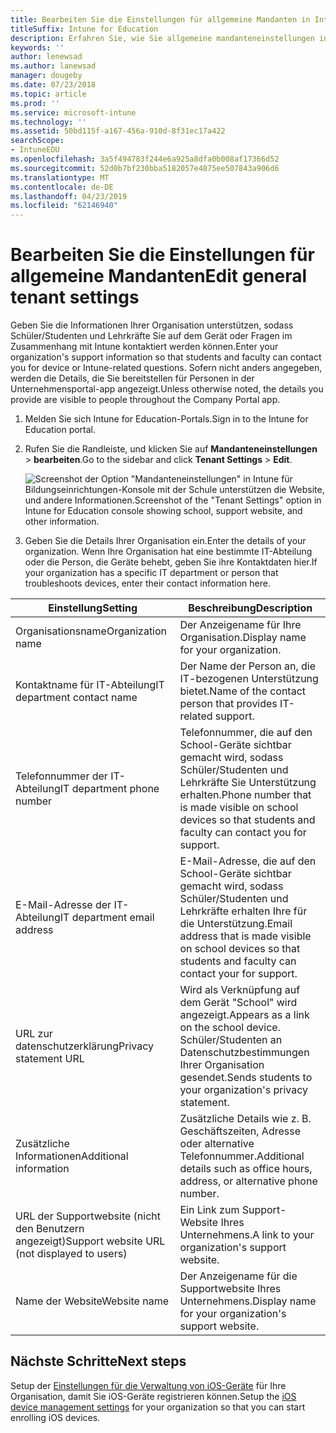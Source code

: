```yaml
---
title: Bearbeiten Sie die Einstellungen für allgemeine Mandanten in Intune for Education
titleSuffix: Intune for Education
description: Erfahren Sie, wie Sie allgemeine mandanteneinstellungen in Intune for Education verwalten.
keywords: ''
author: lenewsad
ms.author: lanewsad
manager: dougeby
ms.date: 07/23/2018
ms.topic: article
ms.prod: ''
ms.service: microsoft-intune
ms.technology: ''
ms.assetid: 50bd115f-a167-456a-910d-8f31ec17a422
searchScope:
- IntuneEDU
ms.openlocfilehash: 3a5f494783f244e6a925a8dfa0b008af17366d52
ms.sourcegitcommit: 52d0b7bf230bba5182057e4875ee507843a906d6
ms.translationtype: MT
ms.contentlocale: de-DE
ms.lasthandoff: 04/23/2019
ms.locfileid: "62146940"
---
```

# <a name="edit-general-tenant-settings"></a><span data-ttu-id="5a067-103">Bearbeiten Sie die Einstellungen für allgemeine Mandanten</span><span class="sxs-lookup"><span data-stu-id="5a067-103">Edit general tenant settings</span></span>
<span data-ttu-id="5a067-104">Geben Sie die Informationen Ihrer Organisation unterstützen, sodass Schüler/Studenten und Lehrkräfte Sie auf dem Gerät oder Fragen im Zusammenhang mit Intune kontaktiert werden können.</span><span class="sxs-lookup"><span data-stu-id="5a067-104">Enter your organization's support information so that students and faculty can contact you for device or Intune-related questions.</span></span> <span data-ttu-id="5a067-105">Sofern nicht anders angegeben, werden die Details, die Sie bereitstellen für Personen in der Unternehmensportal-app angezeigt.</span><span class="sxs-lookup"><span data-stu-id="5a067-105">Unless otherwise noted, the details you provide are visible to people throughout the Company Portal app.</span></span>

1. <span data-ttu-id="5a067-106">Melden Sie sich Intune for Education-Portals.</span><span class="sxs-lookup"><span data-stu-id="5a067-106">Sign in to the Intune for Education portal.</span></span> 
2. <span data-ttu-id="5a067-107">Rufen Sie die Randleiste, und klicken Sie auf **Mandanteneinstellungen** > **bearbeiten**.</span><span class="sxs-lookup"><span data-stu-id="5a067-107">Go to the sidebar and click **Tenant Settings** > **Edit**.</span></span>  

    ![<span data-ttu-id="5a067-108">Screenshot der Option "Mandanteneinstellungen" in Intune für Bildungseinrichtungen-Konsole mit der Schule unterstützen die Website, und andere Informationen.</span><span class="sxs-lookup"><span data-stu-id="5a067-108">Screenshot of the "Tenant Settings" option in Intune for Education console showing school, support website, and other information.</span></span> ](./media/tenant-001-settings-screen.png)  
3. <span data-ttu-id="5a067-109">Geben Sie die Details Ihrer Organisation ein.</span><span class="sxs-lookup"><span data-stu-id="5a067-109">Enter the details of your organization.</span></span> <span data-ttu-id="5a067-110">Wenn Ihre Organisation hat eine bestimmte IT-Abteilung oder die Person, die Geräte behebt, geben Sie ihre Kontaktdaten hier.</span><span class="sxs-lookup"><span data-stu-id="5a067-110">If your organization has a specific IT department or person that troubleshoots devices, enter their contact information here.</span></span>  

|<span data-ttu-id="5a067-111">Einstellung</span><span class="sxs-lookup"><span data-stu-id="5a067-111">Setting</span></span> |<span data-ttu-id="5a067-112">Beschreibung</span><span class="sxs-lookup"><span data-stu-id="5a067-112">Description</span></span>  |
|---------|---------|
|<span data-ttu-id="5a067-113">Organisationsname</span><span class="sxs-lookup"><span data-stu-id="5a067-113">Organization name</span></span>     |  <span data-ttu-id="5a067-114">Der Anzeigename für Ihre Organisation.</span><span class="sxs-lookup"><span data-stu-id="5a067-114">Display name for your organization.</span></span>|
|<span data-ttu-id="5a067-115">Kontaktname für IT-Abteilung</span><span class="sxs-lookup"><span data-stu-id="5a067-115">IT department contact name</span></span>    | <span data-ttu-id="5a067-116">Der Name der Person an, die IT-bezogenen Unterstützung bietet.</span><span class="sxs-lookup"><span data-stu-id="5a067-116">Name of the contact person that provides IT-related support.</span></span>        |         
|<span data-ttu-id="5a067-117">Telefonnummer der IT-Abteilung</span><span class="sxs-lookup"><span data-stu-id="5a067-117">IT department phone number</span></span>   | <span data-ttu-id="5a067-118">Telefonnummer, die auf den School-Geräte sichtbar gemacht wird, sodass Schüler/Studenten und Lehrkräfte Sie Unterstützung erhalten.</span><span class="sxs-lookup"><span data-stu-id="5a067-118">Phone number that is made visible on school devices so that students and faculty can contact you for support.</span></span>        |        
|<span data-ttu-id="5a067-119">E-Mail-Adresse der IT-Abteilung</span><span class="sxs-lookup"><span data-stu-id="5a067-119">IT department email address</span></span>     | <span data-ttu-id="5a067-120">E-Mail-Adresse, die auf den School-Geräte sichtbar gemacht wird, sodass Schüler/Studenten und Lehrkräfte erhalten Ihre für die Unterstützung.</span><span class="sxs-lookup"><span data-stu-id="5a067-120">Email address that is made visible on school devices so that students and faculty can contact your for support.</span></span>        |        
|<span data-ttu-id="5a067-121">URL zur datenschutzerklärung</span><span class="sxs-lookup"><span data-stu-id="5a067-121">Privacy statement URL</span></span>    |  <span data-ttu-id="5a067-122">Wird als Verknüpfung auf dem Gerät "School" wird angezeigt.</span><span class="sxs-lookup"><span data-stu-id="5a067-122">Appears as a link on the school device.</span></span> <span data-ttu-id="5a067-123">Schüler/Studenten an Datenschutzbestimmungen Ihrer Organisation gesendet.</span><span class="sxs-lookup"><span data-stu-id="5a067-123">Sends students to your organization's privacy statement.</span></span>       |        
|<span data-ttu-id="5a067-124">Zusätzliche Informationen</span><span class="sxs-lookup"><span data-stu-id="5a067-124">Additional information</span></span>     | <span data-ttu-id="5a067-125">Zusätzliche Details wie z. B. Geschäftszeiten, Adresse oder alternative Telefonnummer.</span><span class="sxs-lookup"><span data-stu-id="5a067-125">Additional details such as office hours, address, or alternative phone number.</span></span>        |   
|<span data-ttu-id="5a067-126">URL der Supportwebsite (nicht den Benutzern angezeigt)</span><span class="sxs-lookup"><span data-stu-id="5a067-126">Support website URL (not displayed to users)</span></span>| <span data-ttu-id="5a067-127">Ein Link zum Support-Website Ihres Unternehmens.</span><span class="sxs-lookup"><span data-stu-id="5a067-127">A link to your organization's support website.</span></span>        |       
|<span data-ttu-id="5a067-128">Name der Website</span><span class="sxs-lookup"><span data-stu-id="5a067-128">Website name</span></span> | <span data-ttu-id="5a067-129">Der Anzeigename für die Supportwebsite Ihres Unternehmens.</span><span class="sxs-lookup"><span data-stu-id="5a067-129">Display name for your organization's support website.</span></span>        |  

## <a name="next-steps"></a><span data-ttu-id="5a067-130">Nächste Schritte</span><span class="sxs-lookup"><span data-stu-id="5a067-130">Next steps</span></span>
<span data-ttu-id="5a067-131">Setup der [Einstellungen für die Verwaltung von iOS-Geräte](setup-ios-device-management.md) für Ihre Organisation, damit Sie iOS-Geräte registrieren können.</span><span class="sxs-lookup"><span data-stu-id="5a067-131">Setup the [iOS device management settings](setup-ios-device-management.md) for your organization so that you can start enrolling iOS devices.</span></span>

